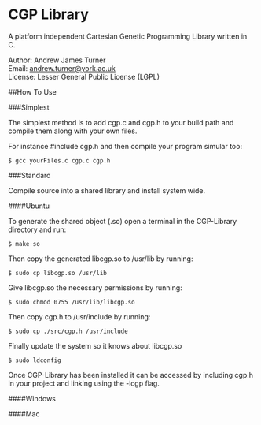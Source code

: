 CGP Library
======

A platform independent Cartesian Genetic Programming Library written in C.

Author: Andrew James Turner  
Email: andrew.turner@york.ac.uk  
License: Lesser General Public License (LGPL)  

##How To Use

###Simplest

The simplest method is to add cgp.c and cgp.h to your build path and compile them along with your own files.

For instance #include cgp.h and then compile your program simular too:

    $ gcc yourFiles.c cgp.c cgp.h

###Standard

Compile source into a shared library and install system wide.

####Ubuntu

To generate the shared object (.so) open a terminal in the CGP-Library directory and run:

    $ make so
    
Then copy the generated libcgp.so to /usr/lib by running:

    $ sudo cp libcgp.so /usr/lib
    
Give libcgp.so the necessary permissions by running:

    $ sudo chmod 0755 /usr/lib/libcgp.so

Then copy cgp.h to /usr/include by running:

    $ sudo cp ./src/cgp.h /usr/include
    
Finally update the system so it knows about libcgp.so

    $ sudo ldconfig
    
Once CGP-Library has been installed it can be accessed by including cgp.h in your project and linking using the -lcgp flag.

####Windows

####Mac
